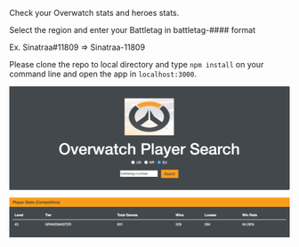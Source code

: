 Check your Overwatch stats and heroes stats.

Select the region and enter your Battletag in battletag-#### format

Ex. Sinatraa#11809 => Sinatraa-11809

Please clone the repo to local directory and type `npm install` on your command line and open the app in `localhost:3000`. 

![Alt text](/public/images/screenshot.png?raw=true "Demo Screenshot")
